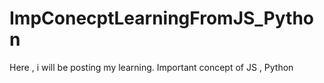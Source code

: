 # ImpConecptLearningFromJS_Python
Here , i will be posting my learning. Important concept of JS , Python

